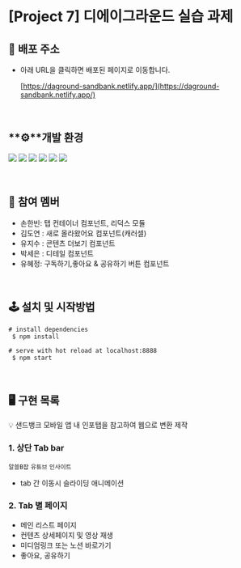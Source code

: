 # [**Project 7**] 디에이그라운드 실습 과제
## 🔗 배포 주소

- 아래 URL을 클릭하면 배포된 페이지로 이동합니다.
    
    [https://daground-sandbank.netlify.app/](https://daground-sandbank.netlify.app/)
    

<br>

## **⚙**개발 환경

<img src="https://img.shields.io/badge/react-61DAFB?style=for-the-badge&logo=react&logoColor=black"> <img src="https://img.shields.io/badge/Redux-593D88?style=for-the-badge&logo=redux&logoColor=white"> <img src="https://img.shields.io/badge/javascript-F7DF1E?style=for-the-badge&logo=javascript&logoColor=black"> <img src="https://img.shields.io/badge/html-E34F26?style=for-the-badge&logo=html5&logoColor=white"> <img src="https://img.shields.io/badge/css-1572B6?style=for-the-badge&logo=css3&logoColor=white">
  <img src="https://img.shields.io/badge/Styled%20Components-DB7093?style=for-the-badge&logo=StyledComponents&logoColor=white"/></a>

<br>

## 👫 참여 멤버

- 손한빈:  탭 컨테이너 컴포넌트, 리덕스 모듈
- 김도연 : 새로 올라왔어요 컴포넌트(캐러셀)
- 유지수 : 콘텐츠 더보기 컴포넌트
- 박세은 : 디테일 컴포넌트
- 유혜정:  구독하기,좋아요 & 공유하기 버튼 컴포넌트

<br>

## 🕹 설치 및 시작방법

```
# install dependencies
 $ npm install

# serve with hot reload at localhost:8888
 $ npm start
```

<br>

## 🖥️ 구현 목록

<aside>
💡 샌드뱅크 모바일 앱 내 인포탭을 참고하여 웹으로 변환 제작

</aside>

### 1. 상단 Tab bar

`알쓸B잡` `유튜브` `인사이트`

- tab 간 이동시 슬라이딩 애니메이션

### 2. Tab 별 페이지

- 메인 리스트 페이지
- 컨텐츠 상세페이지 및 영상 재생
- 미디엄링크 또는 노션 바로가기
- 좋아요, 공유하기

